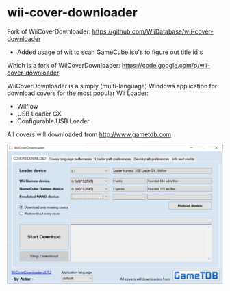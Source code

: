 # wii-cover-downloader
Fork of WiiCoverDownloader: https://github.com/WiiDatabase/wii-cover-downloader

* Added usage of wit to scan GameCube iso's to figure out title id's

Which is a fork of WiiCoverDownloader: https://code.google.com/p/wii-cover-downloader

WiiCoverDownloader is a simply (multi-language) Windows application for download covers for the most popular Wii Loader: 

* Wiiflow
* USB Loader GX
* Configurable USB Loader

All covers will downloaded from http://www.gametdb.com 

![wiicoverdownloader](screenshot.png)
